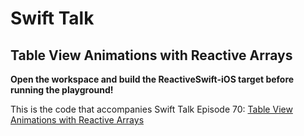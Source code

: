 # Swift Talk
## Table View Animations with Reactive Arrays

**Open the workspace and build the ReactiveSwift-iOS target before running the playground!**

This is the code that accompanies Swift Talk Episode 70: [Table View Animations with Reactive Arrays](https://talk.objc.io/episodes/S01E70-table-view-animations-with-reactive-arrays)
